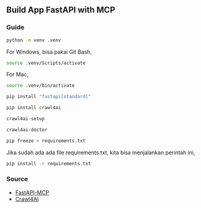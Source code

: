 ## Build App FastAPI with MCP

### Guide

```bash
python -m venv .venv
```

For Windows, bisa pakai Git Bash,

```bash
source .venv/Scripts/activate
```

For Mac,

```bash
source .venv/bin/activate
```

```bash
pip install "fastapi[standard]"
```

```bash
pip install crawl4ai
```
```bash
crawl4ai-setup
```
```bash
crawl4ai-doctor
```

```bash
pip freeze > requirements.txt
```

Jika sudah ada ada file requirements.txt, kita bisa menjalankan perintah ini,

```bash
pip install -r requirements.txt
```

### Source

- [FastAPI-MCP](https://fastapi-mcp.tadata.com/getting-started/welcome)
- [Crawl4AI](https://docs.crawl4ai.com/)